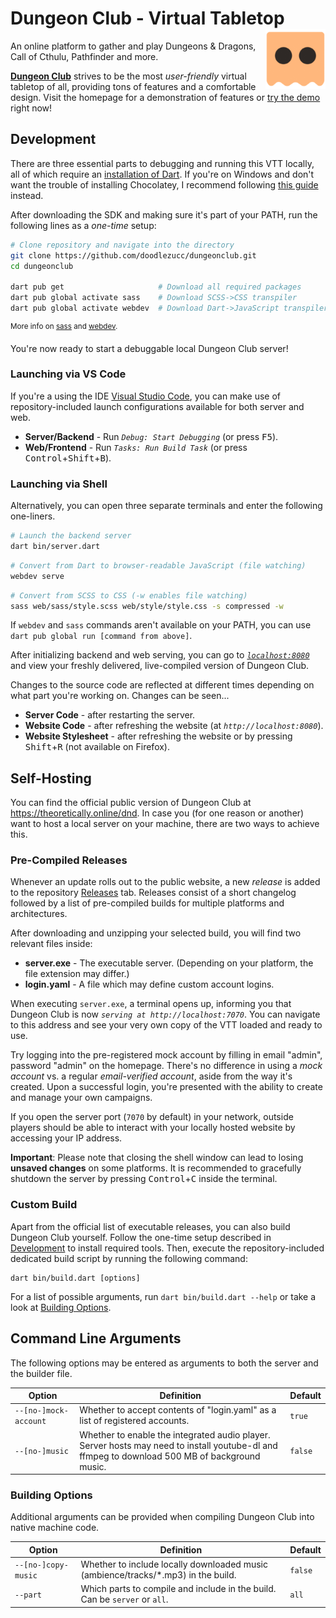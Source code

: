 # Dungeon Club - Virtual Tabletop <img align="right" src="web/images/icon.png" alt="Icon" height=96 />

An online platform to gather and play Dungeons & Dragons, Call of Cthulu, Pathfinder and more.

[**Dungeon Club**](https://theoretically.online/dnd) strives to be the most *user-friendly* virtual tabletop of all, providing tons of features and a comfortable design.
Visit the homepage for a demonstration of features or [try the demo](https://theoretically.online/dnd/game/sandbox) right now!

## Development
There are three essential parts to debugging and running this VTT locally, all of which require an [installation of Dart](https://dart.dev/get-dart).
If you're on Windows and don't want the trouble of installing Chocolatey, I recommend following [this guide](https://medium.com/2beengineer/install-the-dart-sdk-on-windows-10-b503cd065ab5) instead.

After downloading the SDK and making sure it's part of your PATH, run the following lines as a *one-time* setup:

```bash
# Clone repository and navigate into the directory
git clone https://github.com/doodlezucc/dungeonclub.git
cd dungeonclub

dart pub get                     # Download all required packages
dart pub global activate sass    # Download SCSS->CSS transpiler
dart pub global activate webdev  # Download Dart->JavaScript transpiler
```
<sup>More info on [sass](https://pub.dev/packages/sass) and [webdev](https://dart.dev/tools/webdev).</sup>

You're now ready to start a debuggable local Dungeon Club server!

### Launching via VS Code
If you're a using the IDE [Visual Studio Code](https://code.visualstudio.com/), you can make use of repository-included launch configurations available for both server and web.
- **Server/Backend** - Run *`Debug: Start Debugging`* (or press <kbd>F5</kbd>).
- **Web/Frontend** - Run *`Tasks: Run Build Task`* (or press <kbd>Control</kbd>+<kbd>Shift</kbd>+<kbd>B</kbd>).

### Launching via Shell
Alternatively, you can open three separate terminals and enter the following one-liners.

```bash
# Launch the backend server
dart bin/server.dart
```
```bash
# Convert from Dart to browser-readable JavaScript (file watching)
webdev serve
```
```bash
# Convert from SCSS to CSS (-w enables file watching) 
sass web/sass/style.scss web/style/style.css -s compressed -w
```

If `webdev` and `sass` commands aren't available on your PATH, you can use `dart pub global run [command from above]`.

After initializing backend and web serving, you can go to [_`localhost:8080`_](http://localhost:8080) and view your freshly delivered, live-compiled version of Dungeon Club.

Changes to the source code are reflected at different times depending on what part you're working on. Changes can be seen...
- **Server Code** - after restarting the server.
- **Website Code** - after refreshing the website (at _`http://localhost:8080`_).
- **Website Stylesheet** - after refreshing the website or by pressing <kbd>Shift</kbd>+<kbd>R</kbd> (not available on Firefox).

## Self-Hosting
You can find the official public version of Dungeon Club at https://theoretically.online/dnd. In case you (for one reason or another) want to host a local server on your machine, there are two ways to achieve this.

### Pre-Compiled Releases

Whenever an update rolls out to the public website, a new *release* is added to the repository [Releases](releases) tab. Releases consist of a short changelog followed by a list of pre-compiled builds for multiple platforms and architectures.

After downloading and unzipping your selected build, you will find two relevant files inside:
- **server.exe** - The executable server. (Depending on your platform, the file extension may differ.)
- **login.yaml** - A file which may define custom account logins.

When executing `server.exe`, a terminal opens up, informing you that Dungeon Club is now _`serving at http://localhost:7070`_.
You can navigate to this address and see your very own copy of the VTT loaded and ready to use.

Try logging into the pre-registered mock account by filling in email "admin", password "admin" on the homepage.
There's no difference in using a *mock account* vs. a regular *email-verified account*, aside from the way it's created.
Upon a successful login, you're presented with the ability to create and manage your own campaigns.

If you open the server port (`7070` by default) in your network, outside players should be able to interact with your locally hosted website by accessing your IP address.

**Important**: Please note that closing the shell window can lead to losing **unsaved changes** on some platforms. It is recommended to gracefully shutdown the server by pressing <kbd>Control</kbd>+<kbd>C</kbd> inside the terminal.

### Custom Build
Apart from the official list of executable releases, you can also build Dungeon Club yourself.
Follow the one-time setup described in [Development](#development) to install required tools.
Then, execute the repository-included dedicated build script by running the following command:

```
dart bin/build.dart [options]
```

For a list of possible arguments, run `dart bin/build.dart --help` or take a look at [Building Options](#building-options).

## Command Line Arguments
The following options may be entered as arguments to both the server and the builder file.

Option | Definition | Default
------ | ---------- | -------
`--[no-]mock-account` | Whether to accept contents of "login.yaml" as a list of registered accounts. | `true`
`--[no-]music` | Whether to enable the integrated audio player. Server hosts may need to install youtube-dl and ffmpeg to download 500 MB of background music. | `false`

### Building Options
Additional arguments can be provided when compiling Dungeon Club into native machine code.

Option | Definition | Default
------ | ---------- | -------
`--[no-]copy-music` | Whether to include locally downloaded music (ambience/tracks/*.mp3) in the build. | `false`
`--part` | Which parts to compile and include in the build. Can be `server` or `all`. | `all`